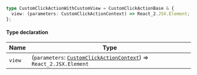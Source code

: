 ```ts
type CustomClickActionWithCustomView = CustomClickActionBase & {
  view: (parameters: CustomClickActionContext) => React_2.JSX.Element;
};
```

#### Type declaration

| Name   | Type                                                                                                                |
| ------ | ------------------------------------------------------------------------------------------------------------------- |
| `view` | (`parameters`: [`CustomClickActionContext`](./generated/html/CustomClickActionContext.md)) => `React_2.JSX.Element` |
